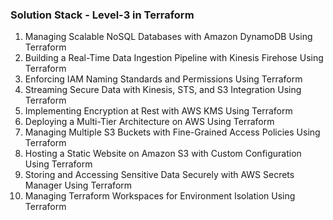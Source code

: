 ### Solution Stack - Level-3 in Terraform

1. Managing Scalable NoSQL Databases with Amazon DynamoDB Using Terraform
2. Building a Real-Time Data Ingestion Pipeline with Kinesis Firehose Using Terraform
3. Enforcing IAM Naming Standards and Permissions Using Terraform
4. Streaming Secure Data with Kinesis, STS, and S3 Integration Using Terraform
5. Implementing Encryption at Rest with AWS KMS Using Terraform
6. Deploying a Multi-Tier Architecture on AWS Using Terraform
7. Managing Multiple S3 Buckets with Fine-Grained Access Policies Using Terraform
8. Hosting a Static Website on Amazon S3 with Custom Configuration Using Terraform
9. Storing and Accessing Sensitive Data Securely with AWS Secrets Manager Using Terraform
10. Managing Terraform Workspaces for Environment Isolation Using Terraform
